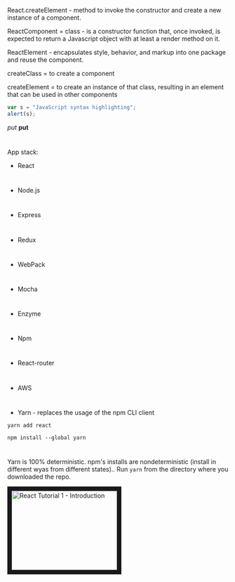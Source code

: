 React.createElement - method to invoke the constructor and create a new instance of a component.

ReactComponent = class - is a constructor function that, once invoked, is expected to return a Javascript object with at least a render method on it.

ReactElement - encapsulates style, behavior, and markup into one package and reuse the component.

createClass = to create a component

createElement = to create an instance of that class, resulting in an element that can be used in other components

```javascript
var s = "JavaScript syntax highlighting";
alert(s);
```


*put*
 **put**
#

App stack:

 * React

#

 * Node.js

#

 * Express

#

 * Redux

#

 * WebPack

#

 * Mocha

#

 * Enzyme

#

 * Npm

#

 * React-router

#

 * AWS

#

 * Yarn - replaces the usage of the npm CLI client 
```shell
yarn add react
```
```shell
npm install --global yarn
```

#

Yarn is 100% deterministic.  npm's installs are nondeterministic (install in different wyas from different states)..
Run `yarn` from the directory where you downloaded the repo.


<a href="http://www.youtube.com/watch?feature=player_embedded&v=YOUTUBE_VIDEO_ID_HERE
" target="_blank"><img src="http://img.youtube.com/vi/v=4ZAEBxGipoA/0.jpg" 
alt="React Tutorial 1 - Introduction" width="240" height="180" border="10" /></a>
